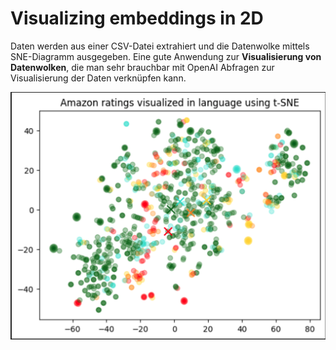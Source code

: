 # Visualizing embeddings in 2D

Daten werden aus einer CSV-Datei extrahiert und die Datenwolke mittels SNE-Diagramm ausgegeben.
Eine gute Anwendung zur **Visualisierung von Datenwolken**, die man sehr brauchbar mit OpenAI Abfragen zur Visualisierung der Daten verknüpfen kann.

![NSE-Diagramm generiert aus CSV-Daten](NSE-Diagramm.png)
